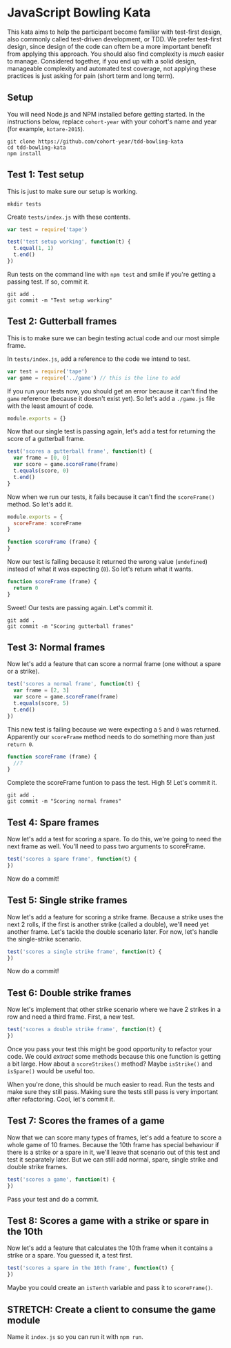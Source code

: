 JavaScript Bowling Kata
=======================

This kata aims to help the participant become familiar with test-first design, also commonly called test-driven development, or TDD. We prefer test-first design, since design of the code can oftem be a more important benefit from applying this approach. You should also find complexity is _much_ easier to manage. Considered together, if you end up with a solid design, manageable complexity and automated test coverage, not applying these practices is just asking for pain (short term and long term).

## Setup

You will need Node.js and NPM installed before getting started. In the instructions below, replace `cohort-year` with your cohort's name and year (for example, `kotare-2015`).

```shell
git clone https://github.com/cohort-year/tdd-bowling-kata
cd tdd-bowling-kata
npm install
```

## Test 1: Test setup

This is just to make sure our setup is working.

```shell
mkdir tests
```

Create `tests/index.js` with these contents.
```js
var test = require('tape')

test('test setup working', function(t) {
  t.equal(1, 1)
  t.end()
})
```

Run tests on the command line with `npm test` and smile if you're getting a passing test. If so, commit it.
```shell
git add .
git commit -m "Test setup working"
```

## Test 2: Gutterball frames

This is to make sure we can begin testing actual code and our most simple frame.

In `tests/index.js`, add a reference to the code we intend to test.
```js
var test = require('tape')
var game = require('../game') // this is the line to add
```
If you run your tests now, you should get an error because it can't find the `game` reference (because it doesn't exist yet). So let's add a `./game.js` file with the least amount of code.
```js
module.exports = {}
```
Now that our single test is passing again, let's add a test for returning the score of a gutterball frame.
```js
test('scores a gutterball frame', function(t) {
  var frame = [0, 0]
  var score = game.scoreFrame(frame)
  t.equals(score, 0)
  t.end()
}
```
Now when we run our tests, it fails because it can't find the `scoreFrame()` method. So let's add it.
```js
module.exports = {
  scoreFrame: scoreFrame
}

function scoreFrame (frame) {
}
```
Now our test is failing because it returned the wrong value (`undefined`) instead of what it was expecting (`0`). So let's return what it wants.
```js
function scoreFrame (frame) {
  return 0
}
```
Sweet! Our tests are passing again. Let's commit it.
```shell
git add .
git commit -m "Scoring gutterball frames"
```

## Test 3: Normal frames

Now let's add a feature that can score a normal frame (one without a spare or a strike).
```js
test('scores a normal frame', function(t) {
  var frame = [2, 3]
  var score = game.scoreFrame(frame)
  t.equals(score, 5)
  t.end()
})
```
This new test is failing because we were expecting a `5` and `0` was returned. Apparently our `scoreFrame` method needs to do something more than just `return 0`.
```js
function scoreFrame (frame) {
  //?
}
```
Complete the scoreFrame funtion to pass the test. High 5! Let's commit it.
```shell
git add .
git commit -m "Scoring normal frames"
```

## Test 4: Spare frames

Now let's add a test for scoring a spare. To do this, we're going to need the next frame as well. You'll need to pass two arguments to scoreFrame.
```js
test('scores a spare frame', function(t) {
})
```
Now do a commit!

## Test 5: Single strike frames

Now let's add a feature for scoring a strike frame. Because a strike uses the next 2 rolls, if the first is another strike (called a double), we'll need yet another frame. Let's tackle the double scenario later. For now, let's handle the single-strike scenario.
```js
test('scores a single strike frame', function(t) {
})
```
Now do a commit!

## Test 6: Double strike frames

Now let's implement that other strike scenario where we have 2 strikes in a row and need a third frame. First, a new test.
```js
test('scores a double strike frame', function(t) {
})
```
Once you pass your test this might be good opportunity to refactor your code. We could _extract_ some methods because this one function is getting a bit large. How about a `scoreStrikes()` method? Maybe `isStrike()` and `isSpare()` would be useful too. 

When you're done, this should be much easier to read. Run the tests and make sure they still pass. Making sure the tests still pass is very important after refactoring. Cool, let's commit it.

## Test 7: Scores the frames of a game

Now that we can score many types of frames, let's add a feature to score a whole game of 10 frames. Because the 10th frame has special behaviour if there is a strike or a spare in it, we'll leave that scenario out of this test and test it separately later. But we can still add normal, spare, single strike and double strike frames.
```js
test('scores a game', function(t) {
})
```
Pass your test and do a commit.

## Test 8: Scores a game with a strike or spare in the 10th

Now let's add a feature that calculates the 10th frame when it contains a strike or a spare. You guessed it, a test first.
```js
test('scores a spare in the 10th frame', function(t) {
})
```
Maybe you could create an `isTenth` variable and pass it to `scoreFrame()`.

## STRETCH: Create a client to consume the game module

Name it `index.js` so you can run it with `npm run`.

